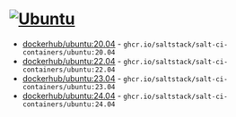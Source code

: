 # [![Ubuntu](https://github.com/saltstack/salt-ci-containers/actions/workflows/ubuntu-containers.yml/badge.svg)](https://github.com/saltstack/salt-ci-containers/actions/workflows/ubuntu-containers.yml)

- [dockerhub/ubuntu:20.04](https://hub.docker.com/r/_/ubuntu/tags?name=20.04) - `ghcr.io/saltstack/salt-ci-containers/ubuntu:20.04`
- [dockerhub/ubuntu:22.04](https://hub.docker.com/r/_/ubuntu/tags?name=22.04) - `ghcr.io/saltstack/salt-ci-containers/ubuntu:22.04`
- [dockerhub/ubuntu:23.04](https://hub.docker.com/r/_/ubuntu/tags?name=23.04) - `ghcr.io/saltstack/salt-ci-containers/ubuntu:23.04`
- [dockerhub/ubuntu:24.04](https://hub.docker.com/r/_/ubuntu/tags?name=24.04) - `ghcr.io/saltstack/salt-ci-containers/ubuntu:24.04`
